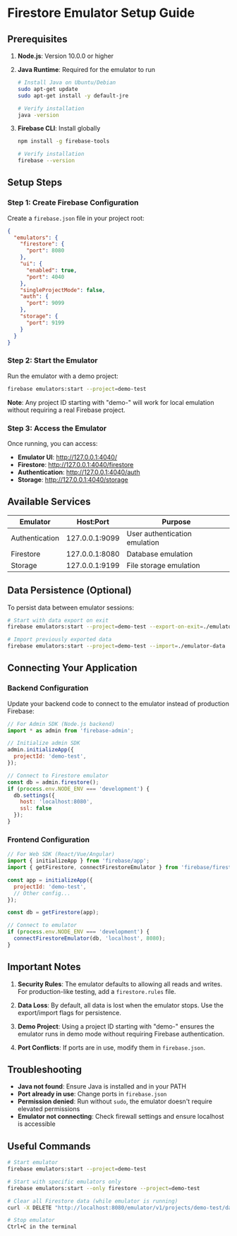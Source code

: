 # Firestore Emulator Setup Guide

## Prerequisites

1. **Node.js**: Version 10.0.0 or higher
2. **Java Runtime**: Required for the emulator to run
   ```bash
   # Install Java on Ubuntu/Debian
   sudo apt-get update
   sudo apt-get install -y default-jre
   
   # Verify installation
   java -version
   ```

3. **Firebase CLI**: Install globally
   ```bash
   npm install -g firebase-tools
   
   # Verify installation
   firebase --version
   ```

## Setup Steps

### Step 1: Create Firebase Configuration

Create a `firebase.json` file in your project root:

```json
{
  "emulators": {
    "firestore": {
      "port": 8080
    },
    "ui": {
      "enabled": true,
      "port": 4040
    },
    "singleProjectMode": false,
    "auth": {
      "port": 9099
    },
    "storage": {
      "port": 9199
    }
  }
}
```

### Step 2: Start the Emulator

Run the emulator with a demo project:

```bash
firebase emulators:start --project=demo-test
```

**Note**: Any project ID starting with "demo-" will work for local emulation without requiring a real Firebase project.

### Step 3: Access the Emulator

Once running, you can access:

- **Emulator UI**: http://127.0.0.1:4040/
- **Firestore**: http://127.0.0.1:4040/firestore
- **Authentication**: http://127.0.0.1:4040/auth
- **Storage**: http://127.0.0.1:4040/storage

## Available Services

| Emulator       | Host:Port      | Purpose                          |
|----------------|----------------|----------------------------------|
| Authentication | 127.0.0.1:9099 | User authentication emulation   |
| Firestore      | 127.0.0.1:8080 | Database emulation              |
| Storage        | 127.0.0.1:9199 | File storage emulation          |

## Data Persistence (Optional)

To persist data between emulator sessions:

```bash
# Start with data export on exit
firebase emulators:start --project=demo-test --export-on-exit=./emulator-data

# Import previously exported data
firebase emulators:start --project=demo-test --import=./emulator-data
```

## Connecting Your Application

### Backend Configuration

Update your backend code to connect to the emulator instead of production Firebase:

```javascript
// For Admin SDK (Node.js backend)
import * as admin from 'firebase-admin';

// Initialize admin SDK
admin.initializeApp({
  projectId: 'demo-test',
});

// Connect to Firestore emulator
const db = admin.firestore();
if (process.env.NODE_ENV === 'development') {
  db.settings({
    host: 'localhost:8080',
    ssl: false
  });
}
```

### Frontend Configuration

```javascript
// For Web SDK (React/Vue/Angular)
import { initializeApp } from 'firebase/app';
import { getFirestore, connectFirestoreEmulator } from 'firebase/firestore';

const app = initializeApp({
  projectId: 'demo-test',
  // Other config...
});

const db = getFirestore(app);

// Connect to emulator
if (process.env.NODE_ENV === 'development') {
  connectFirestoreEmulator(db, 'localhost', 8080);
}
```

## Important Notes

1. **Security Rules**: The emulator defaults to allowing all reads and writes. For production-like testing, add a `firestore.rules` file.

2. **Data Loss**: By default, all data is lost when the emulator stops. Use the export/import flags for persistence.

3. **Demo Project**: Using a project ID starting with "demo-" ensures the emulator runs in demo mode without requiring Firebase authentication.

4. **Port Conflicts**: If ports are in use, modify them in `firebase.json`.

## Troubleshooting

- **Java not found**: Ensure Java is installed and in your PATH
- **Port already in use**: Change ports in `firebase.json`
- **Permission denied**: Run without `sudo`, the emulator doesn't require elevated permissions
- **Emulator not connecting**: Check firewall settings and ensure localhost is accessible

## Useful Commands

```bash
# Start emulator
firebase emulators:start --project=demo-test

# Start with specific emulators only
firebase emulators:start --only firestore --project=demo-test

# Clear all Firestore data (while emulator is running)
curl -X DELETE "http://localhost:8080/emulator/v1/projects/demo-test/databases/(default)/documents"

# Stop emulator
Ctrl+C in the terminal
```